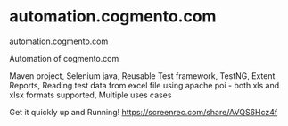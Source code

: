 # automation.cogmento.com
automation.cogmento.com

Automation of cogmento.com

Maven project, Selenium java, Reusable Test framework, TestNG, Extent Reports, Reading test data from excel file using apache poi - both xls and xlsx formats supported, Multiple uses cases

Get it quickly up and Running!
https://screenrec.com/share/AVQS6Hcz4f

